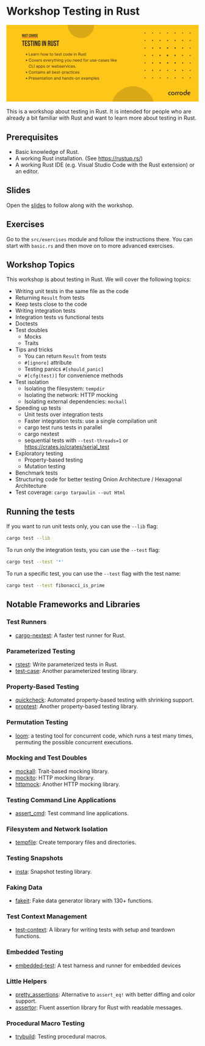 # Workshop Testing in Rust

![Course Banner](/assets/banner.png)

This is a workshop about testing in Rust. It is intended for people who are already a bit familiar with Rust and want to learn more about testing in Rust.

## Prerequisites

- Basic knowledge of Rust.
- A working Rust installation. (See https://rustup.rs/)
- A working Rust IDE (e.g. Visual Studio Code with the Rust extension)
  or an editor.

## Slides

Open the [slides](/slides.pdf) to follow along with the workshop.

## Exercises

Go to the `src/exercises` module and follow the instructions there.
You can start with `basic.rs` and then move on to more advanced exercises.

## Workshop Topics

This workshop is about testing in Rust. We will cover the following topics:

- Writing unit tests in the same file as the code
- Returning `Result` from tests
- Keep tests close to the code
- Writing integration tests
- Integration tests vs functional tests
- Doctests
- Test doubles
  - Mocks
  - Traits
- Tips and tricks
  - You can return `Result` from tests
  - `#[ignore]` attribute
  - Testing panics `#[should_panic]`
  - `#[cfg(test)]` for convenience methods
- Test isolation
  - Isolating the filesystem: `tempdir`
  - Isolating the network: HTTP mocking
  - Isolating external dependencies: `mockall`
- Speeding up tests
  - Unit tests over integration tests
  - Faster integration tests: use a single compilation unit
  - cargo test runs tests in parallel
  - cargo nextest
  - sequential tests with `--test-threads=1` or 
    https://crates.io/crates/serial_test
- Exploratory testing
  - Property-based testing
  - Mutation testing
- Benchmark tests
- Structuring code for better testing
  Onion Architecture / Hexagonal Architecture
- Test coverage: `cargo tarpaulin --out Html`

## Running the tests

If you want to run unit tests only, you can use the `--lib` flag:

```sh
cargo test --lib
```

To run only the integration tests, you can use the `--test` flag:

```sh
cargo test --test '*'
```

To run a specific test, you can use the `--test` flag with the test name:

```sh
cargo test --test fibonacci_is_prime
```

## Notable Frameworks and Libraries

### Test Runners

- [cargo-nextest](https://nexte.st/): A faster test runner for Rust.

### Parameterized Testing

- [rstest](https://github.com/la10736/rstest): Write parameterized tests in Rust.
- [test-case](https://github.com/frondeus/test-case): Another parameterized testing library.

### Property-Based Testing

- [quickcheck](https://github.com/BurntSushi/quickcheck): Automated property-based testing with shrinking support.
- [proptest](https://github.com/proptest-rs/proptest): Another property-based testing library.

### Permutation Testing

- [loom](https://crates.io/crates/loom): a testing tool for concurrent code, which runs a test many times, permuting the possible concurrent executions.

### Mocking and Test Doubles

- [mockall](https://github.com/asomers/mockall): Trait-based mocking library.
- [mockito](https://github.com/lipanski/mockito): HTTP mocking library.
- [httpmock](https://github.com/alexliesenfeld/httpmock): Another HTTP mocking library.

### Testing Command Line Applications

- [assert_cmd](https://github.com/assert-rs/assert_cmd): Test command line applications.

### Filesystem and Network Isolation

- [tempfile](https://github.com/Stebalien/tempfile): Create temporary files and directories.

### Testing Snapshots

- [insta](https://github.com/mitsuhiko/insta?tab=readme-ov-file): Snapshot testing library.

### Faking Data

- [fakeit](https://crates.io/crates/fakeit): Fake data generator library with 130+ functions.

### Test Context Management

- [test-context](https://crates.io/crates/test-context): A library for writing tests with setup and teardown functions.

### Embedded Testing

- [embedded-test](https://github.com/probe-rs/embedded-test): A test harness and runner for embedded devices 


### Little Helpers

- [pretty_assertions](https://github.com/rust-pretty-assertions/rust-pretty-assertions): Alternative to `assert_eq!` with better diffing and color support.
- [assertor](https://github.com/google/assertor): Fluent assertion library for Rust with readable messages.

### Procedural Macro Testing

- [trybuild](https://crates.io/crates/trybuild): Testing procedural macros.
